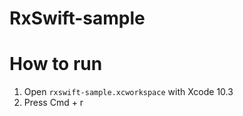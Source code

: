 # RxSwift-sample

# How to run

1. Open `rxswift-sample.xcworkspace` with Xcode 10.3
2. Press Cmd + r

